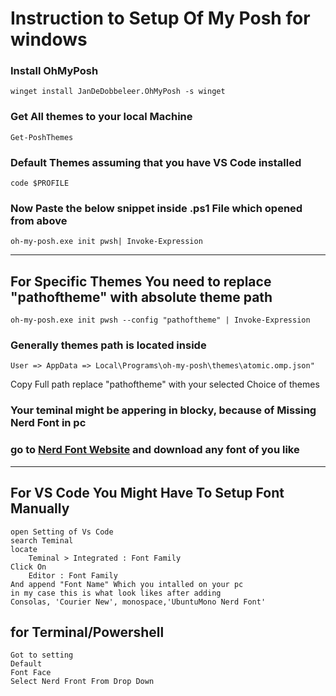# Instruction to Setup Of My Posh for windows

### Install OhMyPosh
    winget install JanDeDobbeleer.OhMyPosh -s winget

### Get All themes to your local Machine
    Get-PoshThemes

### Default Themes assuming that you have VS Code installed 
    code $PROFILE

### Now Paste the below snippet inside .ps1 File which opened from above 
    oh-my-posh.exe init pwsh| Invoke-Expression
---
## For Specific Themes You need to replace "pathoftheme" with absolute theme path
    oh-my-posh.exe init pwsh --config "pathoftheme" | Invoke-Expression
### Generally themes path  is located inside
    User => AppData => Local\Programs\oh-my-posh\themes\atomic.omp.json"
Copy Full path replace "pathoftheme" with your selected Choice of themes

### Your teminal might be appering in blocky, because of Missing Nerd Font in pc
### go to [Nerd Font Website](https://www.nerdfonts.com/font-downloads) and download any font of you like
---

## For VS Code You Might Have To Setup Font Manually 
    open Setting of Vs Code 
    search Teminal 
    locate 
        Teminal > Integrated : Font Family
    Click On 
        Editor : Font Family
    And append "Font Name" Which you intalled on your pc
    in my case this is what look likes after adding
    Consolas, 'Courier New', monospace,'UbuntuMono Nerd Font'
## for Terminal/Powershell
    Got to setting 
    Default 
    Font Face 
    Select Nerd Front From Drop Down

